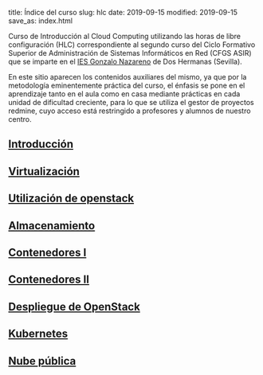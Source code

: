 title: Índice del curso
slug: hlc
date: 2019-09-15
modified: 2019-09-15
save_as: index.html

Curso de Introducción al Cloud Computing utilizando las horas de libre
configuración (HLC) correspondiente al segundo curso del Ciclo
Formativo Superior de Administración de Sistemas Informáticos en Red
(CFGS ASIR) que se imparte en el
[IES Gonzalo Nazareno](https://dit.gonzalonazareno.org) de Dos
Hermanas (Sevilla).

En este sitio aparecen los contenidos auxiliares del mismo, ya que por
la metodología eminentemente práctica del curso, el énfasis se
pone en el aprendizaje tanto en el aula como en casa mediante
prácticas en cada unidad de dificultad creciente, para lo que se
utiliza el gestor de proyectos redmine, cuyo acceso está restringido a
profesores y alumnos de nuestro centro.

## [Introducción](/intro/)

## [Virtualización](/virt/)

## [Utilización de openstack](/openstack/)

## [Almacenamiento](/alm/)

## [Contenedores I](/cont1/)

## [Contenedores II](/cont2/)

## [Despliegue de OpenStack](/openstack2/)

## [Kubernetes](/k8s/)

## [Nube pública](/publica/)

